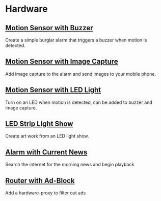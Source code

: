 # Hardware
## [Motion Sensor with Buzzer](https://pimylifeup.com/raspberry-pi-motion-sensor/)
Create a simple burglar alarm that triggers a buzzer when motion is detected.
## [Motion Sensor with Image Capture](https://www.raspberrypi.org/learning/parent-detector/worksheet/)
Add image capture to the alarm and send images to your mobile phone.
## [Motion Sensor with LED Light](http://diyhacking.com/raspberry-pi-gpio-control/)
Turn on an LED when motion is detected, can be added to buzzer and image capture.
## [LED Strip Light Show](http://popoklopsi.github.io/RaspberryPi-LedStrip/#!/)
Create art work from an LED light show.
## [Alarm with Current News](https://www.youtube.com/watch?v=julETnOLkaU)
Search the internet for the morning news and begin playback
## [Router with Ad-Block](https://pi-hole.net/)
Add a hardware-proxy to filter out ads
